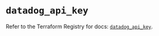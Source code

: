 # `datadog_api_key`

Refer to the Terraform Registry for docs: [`datadog_api_key`](https://registry.terraform.io/providers/datadog/datadog/3.36.0/docs/resources/api_key).
